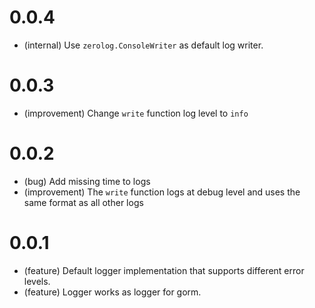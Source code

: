 # 0.0.4

*   (internal) Use `zerolog.ConsoleWriter` as default log writer.


# 0.0.3

*   (improvement) Change `write` function log level to `info`


# 0.0.2

*   (bug) Add missing time to logs
*   (improvement) The `write` function logs at debug level and uses the same format as all other logs


# 0.0.1

*   (feature) Default logger implementation that supports different error levels. 
*   (feature) Logger works as logger for gorm.
